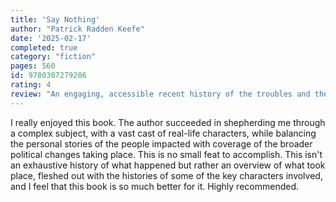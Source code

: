 ```yaml
---
title: 'Say Nothing'
author: "Patrick Radden Keefe"
date: '2025-02-17'
completed: true
category: "fiction"
pages: 560
id: 9780307279286
rating: 4
review: "An engaging, accessible recent history of the troubles and their aftermath."
---
```

I really enjoyed this book. The author succeeded in shepherding me through a complex subject, with a vast cast of real-life characters, while balancing the personal stories of the people impacted with coverage of the broader political changes taking place. This is no small feat to accomplish. This isn't an exhaustive history of what happened but rather an overview of what took place, fleshed out with the histories of some of the key characters involved, and I feel that this book is so much better for it. Highly recommended.
